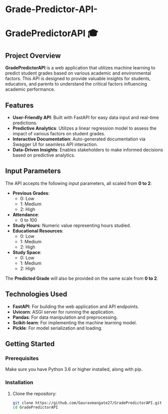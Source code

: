 # Grade-Predictor-API-
# GradePredictorAPI 🎓

## Project Overview
**GradePredictorAPI** is a web application that utilizes machine learning to predict student grades based on various academic and environmental factors. This API is designed to provide valuable insights for students, educators, and parents to understand the critical factors influencing academic performance.

## Features
- **User-Friendly API**: Built with FastAPI for easy data input and real-time predictions.
- **Predictive Analytics**: Utilizes a linear regression model to assess the impact of various factors on student grades.
- **Interactive Documentation**: Auto-generated documentation via Swagger UI for seamless API interaction.
- **Data-Driven Insights**: Enables stakeholders to make informed decisions based on predictive analytics.

## Input Parameters
The API accepts the following input parameters, all scaled from **0 to 2**:
- **Previous Grades**: 
  - 0: Low
  - 1: Medium
  - 2: High
- **Attendance**: 
  - 0 to 100
- **Study Hours**: Numeric value representing hours studied.
- **Educational Resources**: 
  - 0: Low
  - 1: Medium
  - 2: High
- **Study Space**: 
  - 0: Low
  - 1: Medium
  - 2: High

The **Predicted Grade** will also be provided on the same scale from **0 to 2**.

## Technologies Used
- **FastAPI**: For building the web application and API endpoints.
- **Uvicorn**: ASGI server for running the application.
- **Pandas**: For data manipulation and preprocessing.
- **Scikit-learn**: For implementing the machine learning model.
- **Pickle**: For model serialization and loading.

## Getting Started
### Prerequisites
Make sure you have Python 3.6 or higher installed, along with pip.

### Installation
1. Clone the repository:
   ```bash
   git clone https://github.com/Gauravmangate27/GradePredictorAPI.git
   cd GradePredictorAPI
